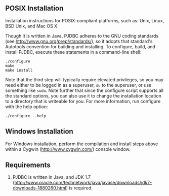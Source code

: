 POSIX Installation
--------------------

Installation instructions for POSIX-compliant platforms, such as:
Unix, Linux, BSD Unix, and Mac OS X.

Though it is written in Java, PJDBC adheres to the GNU coding
standards (see http://www.gnu.org/prep/standards/), so it adopts that
standard's Autotools convention for building and installing.  To
configure, build, and install PJDBC, execute these statements in a
command-line shell:

    ./configure
    make
    make install

Note that the third step will typically require elevated privileges,
so you may need either to be logged in as a superuser, `su` to the
superuser, or use something like `sudo`.  Note further that since the
configure script supports all the standard options, you can also use
it to change the installation location to a directory that is
writeable for you.  For more information, run configure with the help
option:

    ./configure --help

Windows Installation
--------------------

For Windows installation, perform the compilation and install steps
above within a Cygwin (http://www.cygwin.com/) console window.

Requirements
--------------------

1. PJDBC is written in Java, and JDK 1.7
   (http://www.oracle.com/technetwork/java/javase/downloads/jdk7-downloads-1880260.html)
   is required.

